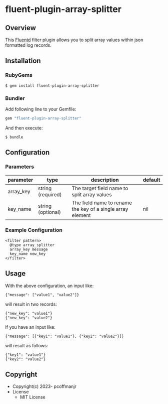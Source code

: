 # fluent-plugin-array-splitter

## Overview
This [Fluentd](https://fluentd.org/) filter plugin allows you to split array values within json formatted log records.

## Installation

### RubyGems

```
$ gem install fluent-plugin-array-splitter
```

### Bundler

Add following line to your Gemfile:

```ruby
gem "fluent-plugin-array-splitter"
```

And then execute:

```
$ bundle
```

## Configuration

### Parameters

|parameter|type|description|default|
|---|---|---|---|
|array_key|string (required)|The target field name to split array values||
|key_name|string (optional)|The field name to rename the key of a single array element|nil|

### Example Configuration

```
<filter pattern>
  @type array_splitter
  array_key message
  key_name new_key
</filter>
```

## Usage

With the above configuration, an input like:
```
{"message": ["value1", "value2"]}
```

will result in two records:
```
{"new_key": "value1"}
{"new_key": "value2"}
```

If you have an input like:
```
{"message": [{"key1": "value1"}, {"key2": "value2"}]}
```
will result as follows:
```
{"key1": "value1"}
{"key2": "value2"}
```

## Copyright

* Copyright(c) 2023- pcoffmanjr
* License
  * MIT License
